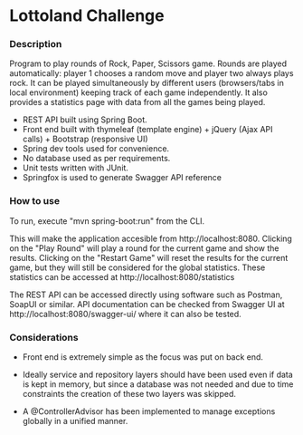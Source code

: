 # Lottoland Challenge

### Description

Program to play rounds of Rock, Paper, Scissors game. Rounds are played automatically: player 1 chooses a random move and player two always plays rock. It can be played simultaneously by different users (browsers/tabs in local environment) keeping track of each game independently. It also provides a statistics page with data from all the games being played. 

* REST API built using Spring Boot.
* Front end built with thymeleaf (template engine) + jQuery (Ajax API calls) + Bootstrap (responsive UI)
* Spring dev tools used for convenience.
* No database used as per requirements.
* Unit tests written with JUnit.
* Springfox is used to generate Swagger API reference


### How to use

To run, execute "mvn spring-boot:run" from the CLI.

This will make the application accesible from http://localhost:8080.
Clicking on the "Play Round" will play a round for the current game and show the results.
Clicking on the "Restart Game" will reset the results for the current game, but they will still be considered for the global statistics.
These statistics can be accessed at http://localhost:8080/statistics

The REST API can be accessed directly using software such as Postman, SoapUI or similar.
API documentation can be checked from Swagger UI at http://localhost:8080/swagger-ui/ where it can also be tested.


### Considerations

* Front end is extremely simple as the focus was put on back end.

* Ideally service and repository layers should have been used even if data is kept in memory, but since a database was not needed and due to time constraints the creation of these two layers was skipped.

* A @ControllerAdvisor has been implemented to manage exceptions globally in a unified manner.




